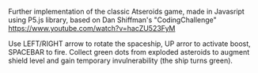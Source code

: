 Further implementation of the classic Atseroids game, made in Javasript using P5.js library, based on Dan Shiffman's "CodingChallenge"
https://www.youtube.com/watch?v=hacZU523FyM

Use LEFT/RIGHT arrow to rotate the spaceship, UP arror to activate boost, SPACEBAR to fire.
Collect green dots from exploded asteroids to augment shield level and gain temporary invulnerability (the ship turns green).
